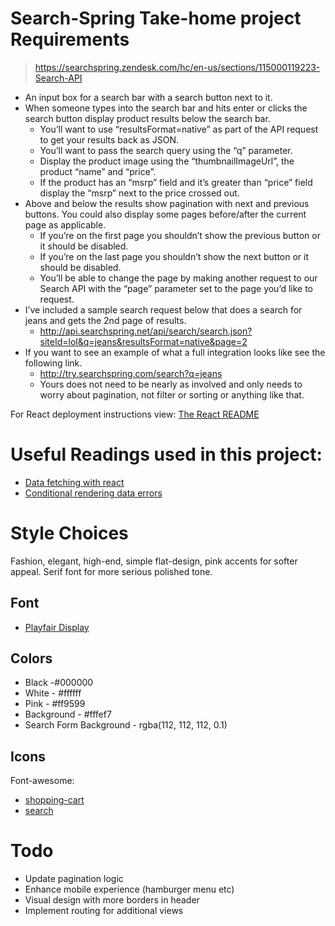 # Search-Spring Take-home project Requirements

> https://searchspring.zendesk.com/hc/en-us/sections/115000119223-Search-API

- An input box for a search bar with a search button next to it.
- When someone types into the search bar and hits enter or clicks the search button display product results below the search bar.
  - You’ll want to use “resultsFormat=native” as part of the API request to get your results back as JSON.
  - You’ll want to pass the search query using the “q” parameter.
  - Display the product image using the “thumbnailImageUrl”, the product “name” and “price”.
  - If the product has an “msrp” field and it’s greater than “price” field display the “msrp” next to the price crossed out.
- Above and below the results show pagination with next and previous buttons. You could also display some pages before/after the current page as applicable.
  - If you’re on the first page you shouldn’t show the previous button or it should be disabled.
  - If you’re on the last page you shouldn’t show the next button or it should be disabled.
  - You’ll be able to change the page by making another request to our Search API with the “page” parameter set to the page you’d like to request.
- I’ve included a sample search request below that does a search for jeans and gets the 2nd page of results.
  - http://api.searchspring.net/api/search/search.json?siteId=lol&q=jeans&resultsFormat=native&page=2
- If you want to see an example of what a full integration looks like see the following link.
  - http://try.searchspring.com/search?q=jeans
  - Yours does not need to be nearly as involved and only needs to worry about pagination, not filter or sorting or anything like that.

For React deployment instructions view: <a href="./REACT.md">The React README</a>

# Useful Readings used in this project:

- [Data fetching with react](https://www.robinwieruch.de/react-hooks-fetch-data)
- [Conditional rendering data errors](https://www.debuggr.io/react-map-of-undefined/)

# Style Choices

Fashion, elegant, high-end, simple flat-design, pink accents for softer appeal. 
Serif font for more serious polished tone.

## Font

- [Playfair Display](https://fonts.google.com/specimen/Playfair+Display)

## Colors

- Black -#000000
- White - #ffffff
- Pink - #ff9599
- Background - #fffef7
- Search Form Background - rgba(112, 112, 112, 0.1)

## Icons

Font-awesome:

- [shopping-cart](https://fontawesome.com/icons/shopping-cart/)
- [search](https://fontawesome.com/icons/search?style=solid)

# Todo
* Update pagination logic 
* Enhance mobile experience (hamburger menu etc) 
* Visual design with more borders in header
* Implement routing for additional views
